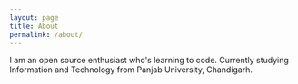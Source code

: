 ```yaml
---
layout: page
title: About
permalink: /about/
---
```


I am an open source enthusiast who's learning to code. Currently studying Information and Technology from Panjab University, Chandigarh. 